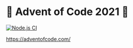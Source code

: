 # 🎄 Advent of Code 2021 🎄

[![Node.js CI](https://github.com/rnewstead1/advent-2021/actions/workflows/node.js.yml/badge.svg)](https://github.com/rnewstead1/advent-2021/actions/workflows/node.js.yml)

https://adventofcode.com/
